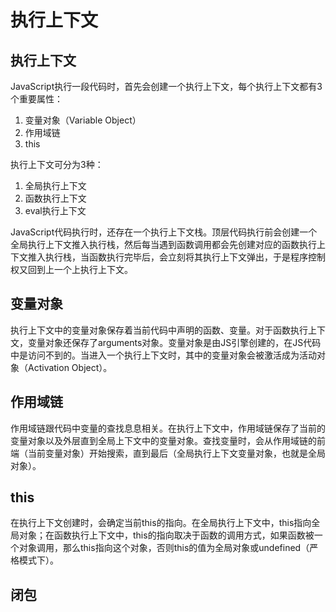 # 执行上下文

## 执行上下文

JavaScript执行一段代码时，首先会创建一个执行上下文，每个执行上下文都有3个重要属性：
1. 变量对象（Variable Object）
2. 作用域链
3. this

执行上下文可分为3种：
1. 全局执行上下文
2. 函数执行上下文
3. eval执行上下文

JavaScript代码执行时，还存在一个执行上下文栈。顶层代码执行前会创建一个全局执行上下文推入执行栈，然后每当遇到函数调用都会先创建对应的函数执行上下文推入执行栈，当函数执行完毕后，会立刻将其执行上下文弹出，于是程序控制权又回到上一个上执行上下文。

## 变量对象

执行上下文中的变量对象保存着当前代码中声明的函数、变量。对于函数执行上下文，变量对象还保存了arguments对象。变量对象是由JS引擎创建的，在JS代码中是访问不到的。当进入一个执行上下文时，其中的变量对象会被激活成为活动对象（Activation Object）。

## 作用域链

作用域链跟代码中变量的查找息息相关。在执行上下文中，作用域链保存了当前的变量对象以及外层直到全局上下文中的变量对象。查找变量时，会从作用域链的前端（当前变量对象）开始搜索，直到最后（全局执行上下文变量对象，也就是全局对象）。

## this

在执行上下文创建时，会确定当前this的指向。在全局执行上下文中，this指向全局对象；在函数执行上下文中，this的指向取决于函数的调用方式，如果函数被一个对象调用，那么this指向这个对象，否则this的值为全局对象或undefined（严格模式下）。

## 闭包
